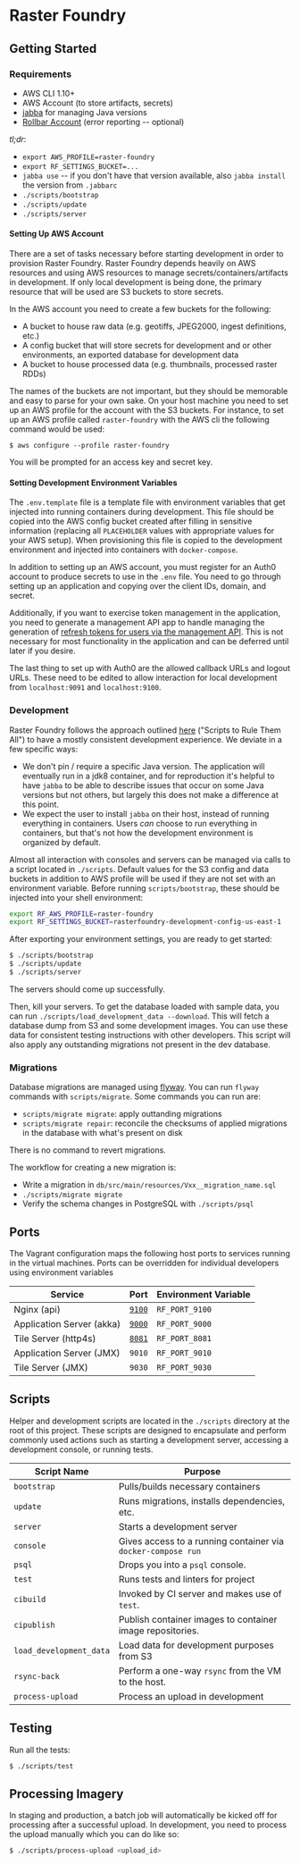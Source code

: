 # Raster Foundry

## Getting Started

### Requirements

- AWS CLI 1.10+
- AWS Account (to store artifacts, secrets)
- [jabba](https://github.com/shyiko/jabba) for managing Java versions
- [Rollbar Account](https://rollbar.com/) (error reporting -- optional)

*tl;dr*:

- `export AWS_PROFILE=raster-foundry`
- `export RF_SETTINGS_BUCKET=...`
- `jabba use` -- if you don't have that version available, also `jabba install` the version from `.jabbarc`
- `./scripts/bootstrap`
- `./scripts/update`
- `./scripts/server`

#### Setting Up AWS Account

There are a set of tasks necessary before starting development in order to provision Raster Foundry. Raster Foundry depends heavily on AWS resources and using AWS resources to manage secrets/containers/artifacts in development. If only local development is being done, the primary resource that will be used are S3 buckets to store secrets.

In the AWS account you need to create a few buckets for the following:
 - A bucket to house raw data (e.g. geotiffs, JPEG2000, ingest definitions, etc.)
 - A config bucket that will store secrets for development and or other environments, an exported database for development data
 - A bucket to house processed data (e.g. thumbnails, processed raster RDDs)

The names of the buckets are not important, but they should be memorable and easy to parse for your own sake. On your host machine you need to set up an AWS profile for the account with the S3 buckets. For instance, to set up an AWS profile called `raster-foundry` with the AWS cli the following command would be used:
```
$ aws configure --profile raster-foundry
```

You will be prompted for an access key and secret key.

#### Setting Development Environment Variables

The `.env.template` file is a template file with environment variables that get injected into running containers during development. This file should be copied into the AWS config bucket created after filling in sensitive information (replacing all `PLACEHOLDER` values with appropriate values for your AWS setup). When provisioning this file is copied to the development environment and injected into containers with `docker-compose`.

In addition to setting up an AWS account, you must register for an Auth0 account to produce secrets to use in the `.env` file. You need to go through setting up an application and copying over the client IDs, domain, and secret.

Additionally, if you want to exercise token management in the application, you need to generate a management API app to handle managing the generation of [refresh tokens for users via the management API](https://auth0.com/docs/api/management/v2/tokens). This is not necessary for most functionality in the application and can be deferred until later if you desire.

The last thing to set up with Auth0 are the allowed callback URLs and logout URLs. These need to be edited to allow interaction for local development from `localhost:9091` and `localhost:9100`.

### Development

Raster Foundry follows the approach outlined [here](https://githubengineering.com/scripts-to-rule-them-all/) ("Scripts to Rule Them All") to have a  mostly consistent development experience. We deviate in a few specific ways:

- We don't pin / require a specific Java version. The application will eventually run in a jdk8 container, and for reproduction it's helpful to have `jabba` to be able to describe issues that occur on some Java versions but not others, but largely this does not make a difference at this point.
- We expect the user to install `jabba` on their host, instead of running everything in containers. Users _can_ choose to run everything in containers, but that's not how the development environment is organized by default.

Almost all interaction with consoles and servers can be managed via calls to a script located in `./scripts`. Default values for the S3 config and data buckets in addition to AWS profile will be used if they are not set with an environment variable. Before running `scripts/bootstrap`, these should be injected into your shell environment:

```bash
export RF_AWS_PROFILE=raster-foundry
export RF_SETTINGS_BUCKET=rasterfoundry-development-config-us-east-1
```

After exporting your environment settings, you are ready to get started:

```bash
$ ./scripts/bootstrap
$ ./scripts/update
$ ./scripts/server
```

The servers should come up successfully.

Then, kill your servers. To get the database loaded with sample data, you can run `./scripts/load_development_data --download`.
This will fetch a database dump from S3 and some development images. You can use these data for consistent testing instructions
with other developers. This script will also apply any outstanding migrations not present in the dev database.

### Migrations

Database migrations are managed using [flyway](https://flywaydb.org/). You can run `flyway` commands with `scripts/migrate`. Some commands you
can run are:

- `scripts/migrate migrate`: apply outtanding migrations
- `scripts/migrate repair`: reconcile the checksums of applied migrations in the database with what's present on disk

There is no command to revert migrations.

The workflow for creating a new migration is:

 - Write a migration in `db/src/main/resources/Vxx__migration_name.sql`
 - `./scripts/migrate migrate`
 - Verify the schema changes in PostgreSQL with `./scripts/psql`

## Ports

The Vagrant configuration maps the following host ports to services running in the virtual machines. Ports can be overridden for individual developers using environment variables

| Service                   | Port                            | Environment Variable |
| ------------------------- | ------------------------------- | -------------------- |
| Nginx (api)               | [`9100`](http://localhost:9100) | `RF_PORT_9100`       |
| Application Server (akka) | [`9000`](http://localhost:9000) | `RF_PORT_9000`       |
| Tile Server (http4s)      | [`8081`](http://localhost:8081) | `RF_PORT_8081`       |
| Application Server (JMX)  | `9010`                          | `RF_PORT_9010`       |
| Tile Server (JMX)         | `9030`                          | `RF_PORT_9030`       |

## Scripts

Helper and development scripts are located in the `./scripts` directory at the root of this project. These scripts are designed to encapsulate and perform commonly used actions such as starting a development server, accessing a development console, or running tests.

| Script Name             | Purpose                                                      |
| ----------------------- | ------------------------------------------------------------ |
| `bootstrap`             | Pulls/builds necessary containers                            |
| `update`                | Runs migrations, installs dependencies, etc.                 |
| `server`                | Starts a development server                                  |
| `console`               | Gives access to a running container via `docker-compose run` |
| `psql`                  | Drops you into a `psql` console.                             |
| `test`                  | Runs tests and linters for project                           |
| `cibuild`               | Invoked by CI server and makes use of `test`.                |
| `cipublish`             | Publish container images to container image repositories.    |
| `load_development_data` | Load data for development purposes from S3                   |
| `rsync-back`            | Perform a one-way `rsync` from the VM to the host.           |
| `process-upload`        | Process an upload in development                             |

## Testing

Run all the tests:

```bash
$ ./scripts/test
```

## Processing Imagery

In staging and production, a batch job will automatically be kicked off for processing after a
successful upload. In development, you need to process the upload manually which you can do like so:

```bash
$ ./scripts/process-upload <upload_id>
```
